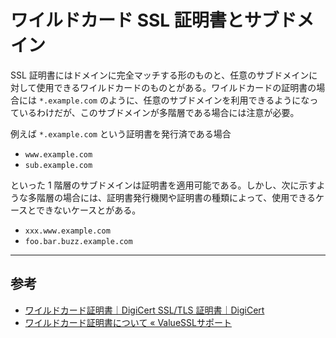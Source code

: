# ワイルドカード SSL 証明書とサブドメイン

SSL 証明書にはドメインに完全マッチする形のものと、任意のサブドメインに対して使用できるワイルドカードのものとがある。ワイルドカードの証明書の場合には `*.example.com` のように、任意のサブドメインを利用できるようになっているわけだが、このサブドメインが多階層である場合には注意が必要。

例えば `*.example.com` という証明書を発行済である場合

* `www.example.com`
* `sub.example.com`

といった 1 階層のサブドメインは証明書を適用可能である。しかし、次に示すような多階層の場合には、証明書発行機関や証明書の種類によって、使用できるケースとできないケースとがある。

* `xxx.www.example.com`
* `foo.bar.buzz.example.com`

---

## 参考

* [ワイルドカード証明書｜DigiCert SSL/TLS 証明書｜DigiCert](https://www.digicert.ne.jp/ssl/wildcard-ssl-certificates.html)
* [ワイルドカード証明書について « ValueSSLサポート](http://faq.valuessl.net/?cat=55#1192)
